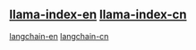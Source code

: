 

[llama-index-en](llama-index/README.md)
[llama-index-cn](llama-index/README_CN.md)
---
[langchain-en](langchain/README.MD)
[langchain-cn](langchain/README_CN.MD)